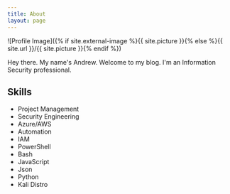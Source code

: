 ```yaml
---
title: About
layout: page
---
```

![Profile Image]({% if site.external-image %}{{ site.picture }}{% else %}{{ site.url }}/{{ site.picture }}{% endif %})

<p>Hey there. My name's Andrew. Welcome to my blog. I'm an Information Security professional.</p>



<h2>Skills</h2>

<ul class="skill-list">
	<li>Project Management</li>
	<li>Security Engineering</li>
	<li>Azure/AWS</li>
	<li>Automation</li>
	<li>IAM</li>
	<li>PowerShell</li>
	<li>Bash</li>
	<li>JavaScript</li>
	<li>Json</li>
	<li>Python</li>
	<li>Kali Distro</li>
</ul>
